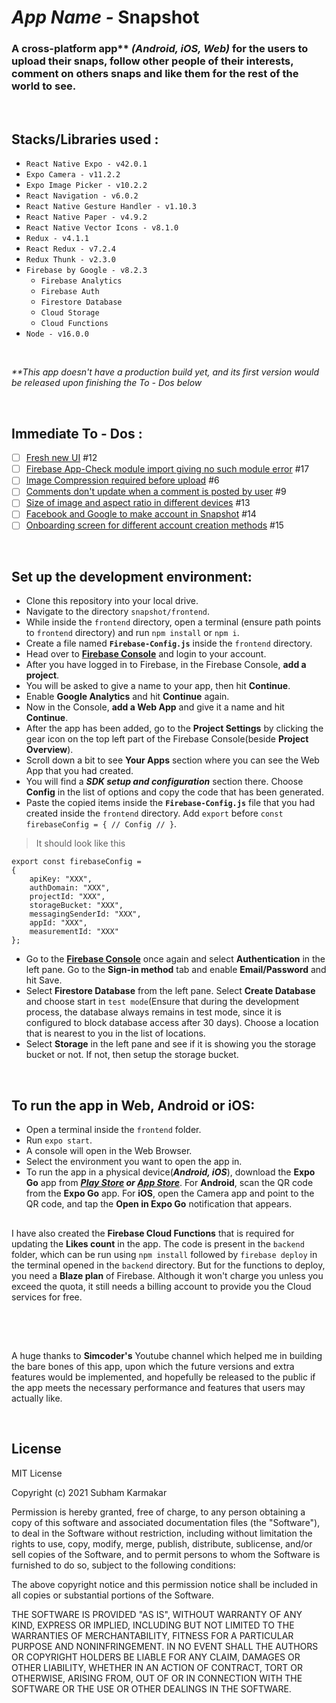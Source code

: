 # *App Name -*  Snapshot
### A cross-platform app\** *(Android, iOS, Web)* for the users to upload their snaps, follow other people of their interests, comment on others snaps and like them for the rest of the world to see.

<br />

## Stacks/Libraries used :

- `React Native Expo - v42.0.1`
- `Expo Camera - v11.2.2`
- `Expo Image Picker - v10.2.2`
- `React Navigation - v6.0.2`
- `React Native Gesture Handler - v1.10.3`
- `React Native Paper - v4.9.2`
- `React Native Vector Icons - v8.1.0`
- `Redux - v4.1.1`
- `React Redux - v7.2.4`
- `Redux Thunk - v2.3.0`
- `Firebase by Google - v8.2.3`
  - `Firebase Analytics`
  - `Firebase Auth`
  - `Firestore Database`
  - `Cloud Storage`
  - `Cloud Functions`
- `Node - v16.0.0`

<br />

*\*\*This app doesn't have a production build yet, and its first version would be released upon finishing the To - Dos below*

<br />

## Immediate To - Dos :

- [ ] [Fresh new UI](https://github.com/SubhamKarmakar24/snapshot/issues/12) #12
- [ ] [Firebase App-Check module import giving no such module error](https://github.com/SubhamKarmakar24/snapshot/issues/17) #17
- [ ] [Image Compression required before upload](https://github.com/SubhamKarmakar24/snapshot/issues/6) #6
- [ ] [Comments don't update when a comment is posted by user](https://github.com/SubhamKarmakar24/snapshot/issues/9) #9
- [ ] [Size of image and aspect ratio in different devices](https://github.com/SubhamKarmakar24/snapshot/issues/13) #13
- [ ] [Facebook and Google to make account in Snapshot](https://github.com/SubhamKarmakar24/snapshot/issues/14) #14
- [ ] [Onboarding screen for different account creation methods](https://github.com/SubhamKarmakar24/snapshot/issues/15) #15

<br />

## Set up the development environment:

- Clone this repository into your local drive.
- Navigate to the directory `snapshot/frontend`.
- While inside the `frontend` directory, open a terminal (ensure path points to `frontend` directory) and run `npm install` or `npm i`.
- Create a file named **`Firebase-Config.js`** inside the `frontend` directory.
- Head over to **[Firebase Console](https://console.firebase.google.com)** and login to your account.
- After you have logged in to Firebase, in the Firebase Console, **add a project**.
- You will be asked to give a name to your app, then hit **Continue**.
- Enable **Google Analytics** and hit **Continue** again.
- Now in the Console, **add a Web App** and give it a name and hit **Continue**.
- After the app has been added, go to the **Project Settings** by clicking the gear icon on the top left part of the Firebase Console(beside **Project Overview**).
- Scroll down a bit to see **Your Apps** section where you can see the Web App that you had created.
- You will find a ***SDK setup and configuration*** section there. Choose **Config** in the list of options and copy the code that has been generated.
- Paste the copied items inside the **`Firebase-Config.js`** file that you had created inside the `frontend` directory. Add `export` before `const firebaseConfig = { // Config // }`.
> It should look like this
```
export const firebaseConfig =
{
    apiKey: "XXX",
    authDomain: "XXX",
    projectId: "XXX",
    storageBucket: "XXX",
    messagingSenderId: "XXX",
    appId: "XXX",
    measurementId: "XXX"
};
```

- Go to the **[Firebase Console](https://console.firebase.google.com)** once again and select **Authentication** in the left pane. Go to the **Sign-in method** tab and enable **Email/Password** and hit Save.
- Select **Firestore Database** from the left pane. Select **Create Database** and choose start in `test mode`(Ensure that during the development process, the database always remains in test mode, since it is configured to block database access after 30 days). Choose a location that is nearest to you in the list of locations.
- Select **Storage** in the left pane and see if it is showing you the storage bucket or not. If not, then setup the storage bucket.

<br />

## To run the app in Web, Android or iOS:
- Open a terminal inside the `frontend` folder.
- Run `expo start`.
- A console will open in the Web Browser.
- Select the environment you want to open the app in.
- To run the app in a physical device(***Android, iOS***), download the **Expo Go** app from ***[Play Store](https://play.google.com/store/apps/details?id=host.exp.exponent&hl=en_IN&gl=US) or [App Store](https://apps.apple.com/us/app/expo-go/id982107779)***. For **Android**, scan the QR code from the **Expo Go** app. For **iOS**, open the Camera app and point to the QR code, and tap the **Open in Expo Go** notification that appears.

##

I have also created the **Firebase Cloud Functions** that is required for updating the **Likes count** in the app. The code is present in the `backend` folder, which can be run using `npm install` followed by `firebase deploy` in the terminal opened in the `backend` directory. But for the functions to deploy, you need a **Blaze plan** of Firebase. Although it won't charge you unless you exceed the quota, it still needs a billing account to provide you the Cloud services for free.

<br />
<br />

##

A huge thanks to **Simcoder's** Youtube channel which helped me in building the bare bones of this app, upon which the future versions and extra features would be implemented, and hopefully be released to the public if the app meets the necessary performance and features that users may actually like.

<br />

## License

MIT License

Copyright (c) 2021 Subham Karmakar

Permission is hereby granted, free of charge, to any person obtaining a copy
of this software and associated documentation files (the "Software"), to deal
in the Software without restriction, including without limitation the rights
to use, copy, modify, merge, publish, distribute, sublicense, and/or sell
copies of the Software, and to permit persons to whom the Software is
furnished to do so, subject to the following conditions:

The above copyright notice and this permission notice shall be included in all
copies or substantial portions of the Software.

THE SOFTWARE IS PROVIDED "AS IS", WITHOUT WARRANTY OF ANY KIND, EXPRESS OR
IMPLIED, INCLUDING BUT NOT LIMITED TO THE WARRANTIES OF MERCHANTABILITY,
FITNESS FOR A PARTICULAR PURPOSE AND NONINFRINGEMENT. IN NO EVENT SHALL THE
AUTHORS OR COPYRIGHT HOLDERS BE LIABLE FOR ANY CLAIM, DAMAGES OR OTHER
LIABILITY, WHETHER IN AN ACTION OF CONTRACT, TORT OR OTHERWISE, ARISING FROM,
OUT OF OR IN CONNECTION WITH THE SOFTWARE OR THE USE OR OTHER DEALINGS IN THE
SOFTWARE.

